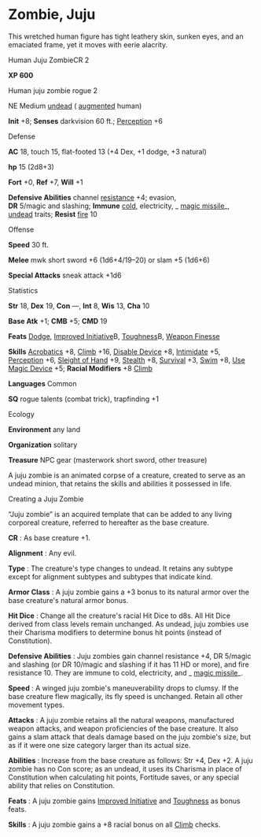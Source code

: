 # Zombie, Juju

This wretched human figure has tight leathery skin, sunken eyes, and an emaciated frame, yet it moves with eerie alacrity.

Human Juju ZombieCR 2

**XP 600**

Human juju zombie rogue 2

NE Medium [undead](monsters/creatureTypes#_undead) ( [augmented](monsters/creatureTypes#_augmented-subtype) human)

**Init** +8; **Senses** darkvision 60 ft.; [Perception](additionalMonsters/../skills/perception#_perception) +6

Defense

**AC** 18, touch 15, flat-footed 13 (+4 Dex, +1 dodge, +3 natural)

**hp** 15 (2d8+3)

**Fort** +0, **Ref** +7, **Will** +1

**Defensive Abilities** channel [resistance](monsters/universalMonsterRules#_resistance) +4; evasion,   
**DR** 5/magic and slashing; **Immune** [cold](monsters/creatureTypes#_cold-subtype), electricity, _ [magic missile](additionalMonsters/../spells/magicMissile#_magic-missile)_, [undead](monsters/creatureTypes#_undead) traits; **Resist** [fire](monsters/creatureTypes#_fire-subtype) 10

Offense

**Speed** 30 ft.

**Melee** mwk short sword +6 (1d6+4/19–20) or slam +5 (1d6+6)

**Special Attacks** sneak attack +1d6

Statistics

**Str** 18, **Dex** 19, **Con** —, **Int** 8, **Wis** 13, **Cha** 10

**Base Atk** +1; **CMB** +5; **CMD** 19

**Feats** [Dodge](additionalMonsters/../feats#_dodge), [Improved Initiative](additionalMonsters/../feats#_improved-initiative)B, [Toughness](additionalMonsters/../feats#_toughness)B, [Weapon Finesse](additionalMonsters/../feats#_weapon-finesse)

**Skills** [Acrobatics](additionalMonsters/../skills/acrobatics#_acrobatics) +8, [Climb](additionalMonsters/../skills/climb#_climb) +16, [Disable Device](additionalMonsters/../skills/disableDevice#_disable-device) +8, [Intimidate](additionalMonsters/../skills/intimidate#_intimidate) +5, [Perception](additionalMonsters/../skills/perception#_perception) +6, [Sleight of Hand](additionalMonsters/../skills/sleightOfHand#_sleight-of-hand) +9, [Stealth](additionalMonsters/../skills/stealth#_stealth) +8, [Survival](additionalMonsters/../skills/survival#_survival) +3, [Swim](additionalMonsters/../skills/swim#_swim) +8, [Use Magic Device](additionalMonsters/../skills/useMagicDevice#_use-magic-device) +5; **Racial Modifiers** +8 [Climb](additionalMonsters/../skills/climb#_climb)

**Languages** Common

**SQ** rogue talents (combat trick), trapfinding +1

Ecology

**Environment** any land

**Organization** solitary

**Treasure** NPC gear (masterwork short sword, other treasure)

A juju zombie is an animated corpse of a creature, created to serve as an undead minion, that retains the skills and abilities it possessed in life.

Creating a Juju Zombie

“Juju zombie” is an acquired template that can be added to any living corporeal creature, referred to hereafter as the base creature.

**CR** : As base creature +1.

**Alignment** : Any evil.

**Type** : The creature's type changes to undead. It retains any subtype except for alignment subtypes and subtypes that indicate kind.

**Armor Class** : A juju zombie gains a +3 bonus to its natural armor over the base creature's natural armor bonus.

**Hit Dice** : Change all the creature's racial Hit Dice to d8s. All Hit Dice derived from class levels remain unchanged. As undead, juju zombies use their Charisma modifiers to determine bonus hit points (instead of Constitution).

**Defensive Abilities** : Juju zombies gain channel resistance +4, DR 5/magic and slashing (or DR 10/magic and slashing if it has 11 HD or more), and fire resistance 10. They are immune to cold, electricity, and _ [magic missile](additionalMonsters/../spells/magicMissile#_magic-missile)_.

**Speed** : A winged juju zombie's maneuverability drops to clumsy. If the base creature flew magically, its fly speed is unchanged. Retain all other movement types.

**Attacks** : A juju zombie retains all the natural weapons, manufactured weapon attacks, and weapon proficiencies of the base creature. It also gains a slam attack that deals damage based on the juju zombie's size, but as if it were one size category larger than its actual size.

**Abilities** : Increase from the base creature as follows: Str +4, Dex +2. A juju zombie has no Con score; as an undead, it uses its Charisma in place of Constitution when calculating hit points, Fortitude saves, or any special ability that relies on Constitution.

**Feats** : A juju zombie gains [Improved Initiative](additionalMonsters/../feats#_improved-initiative) and [Toughness](additionalMonsters/../feats#_toughness) as bonus feats.

**Skills** : A juju zombie gains a +8 racial bonus on all [Climb](additionalMonsters/../skills/climb#_climb) checks.


